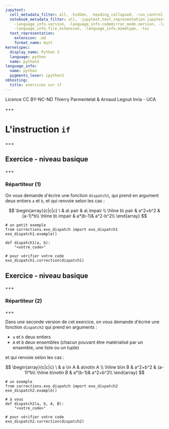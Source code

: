 ```yaml
---
jupytext:
  cell_metadata_filter: all, -hidden, -heading_collapsed, -run_control, -trusted
  notebook_metadata_filter: all, -jupytext.text_representation.jupytext_version, -jupytext.text_representation.format_version,
    -language_info.version, -language_info.codemirror_mode.version, -language_info.codemirror_mode,
    -language_info.file_extension, -language_info.mimetype, -toc
  text_representation:
    extension: .md
    format_name: myst
kernelspec:
  display_name: Python 3
  language: python
  name: python3
language_info:
  name: python
  pygments_lexer: ipython3
nbhosting:
  title: exercices sur if
---
```


<div class="licence">
<span>Licence CC BY-NC-ND</span>
<span>Thierry Parmentelat &amp; Arnaud Legout</span>
<span>Inria - UCA</span>
</div>

+++

# L'instruction `if`

+++

## Exercice - niveau basique

+++

### Répartiteur (1)

On vous demande d'écrire une fonction `dispatch1`, qui prend en argument deux entiers `a` et `b`, et qui renvoie selon les cas :

$$
\begin{array}{c|c|c}
\ & a\  pair & a\ impair \\
\hline
b\ pair & a^2+b^2 & (a-1)*b\\
\hline
b\ impair & a*(b-1)& a^2-b^2\\
\end{array}
$$

```{code-cell} ipython3
# un petit exemple
from corrections.exo_dispatch import exo_dispatch1
exo_dispatch1.example()
```

```{code-cell} ipython3
def dispatch1(a, b):
    "<votre_code>"
```

```{code-cell} ipython3
# pour vérifier votre code
exo_dispatch1.correction(dispatch1)
```

## Exercice - niveau basique

+++

### Répartiteur (2)

+++

Dans une seconde version de cet exercice, on vous demande d'écrire une fonction `dispatch2` qui prend en arguments :

* `a` et `b` deux entiers
* `A` et `B` deux ensembles (chacun pouvant être matérialisé par un ensemble, une liste ou un tuple)

et qui renvoie selon les cas :

$$
\begin{array}{c|c|c}
\ & a \in A & a\notin A \\
\hline
b\in B & a^2+b^2 & (a-1)*b\\
\hline
b\notin B & a*(b-1)& a^2+b^2\\
\end{array}
$$

```{code-cell} ipython3
# un exemple
from corrections.exo_dispatch import exo_dispatch2
exo_dispatch2.example()
```

```{code-cell} ipython3
# à vous
def dispatch2(a, b, A, B):
    "<votre_code>"
```

```{code-cell} ipython3
# pour vérifier votre code
exo_dispatch2.correction(dispatch2)
```
